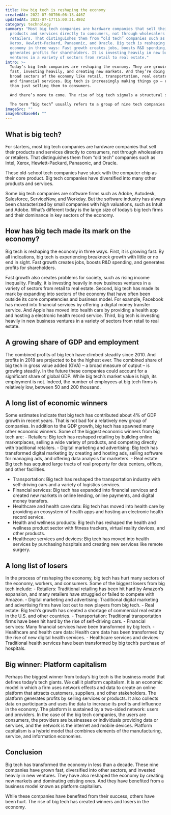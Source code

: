 ```yaml
---
title: How big tech is reshaping the economy
createdAt: 2022-07-08T06:06:13.446Z
updatedAt: 2022-07-17T15:00:31.480Z
category: technology
summary: "Most big tech companies are hardware companies that sell their
  products and services directly to consumers, not through wholesalers or
  retailers. That distinguishes them from “old tech” companies such as Intel,
  Xerox, Hewlett-Packard, Panasonic, and Oracle. Big tech is reshaping the
  economy in three ways: Fast growth creates jobs, boosts R&D spending, and
  generates profits for shareholders. It is investing heavily in new business
  ventures in a variety of sectors from retail to real estate."
intro: >-
  Today’s big tech companies are reshaping the economy. They are growing
  fast, investing heavily, and creating new markets. And they’re doing it in
  broad sectors of the economy like retail, transportation, real estate, media,
  and financial services. Big tech is increasingly making things go — rather
  than just selling them to consumers. 

  And there’s more to come. The rise of big tech signals a structural shift in the economy that will have lasting consequences for many industries and workers. 

  The term “big tech” usually refers to a group of nine tech companies whose market capitalization exceeds $200 billion or has grown rapidly in recent years: Amazon, Apple, Facebook, Google parent Alphabet (the parent company of Google), Netflix, Tesla, Alibaba Group (the parent company of Ali Baba), and Microsoft.
imageSrc: ""
imageSrcBase64: ""
---
```


## What is big tech?

For starters, most big tech companies are hardware companies that sell their products and services directly to consumers, not through wholesalers or retailers. That distinguishes them from “old tech” companies such as Intel, Xerox, Hewlett-Packard, Panasonic, and Oracle.

These old-school tech companies have stuck with the computer chip as their core product. Big tech companies have diversified into many other products and services.

Some big tech companies are software firms such as Adobe, Autodesk, Salesforce, ServiceNow, and Workday. But the software industry has always been characterized by small companies with high valuations, such as Intuit and Adobe. What’s different today is the large size of today’s big tech firms and their dominance in key sectors of the economy.

## How has big tech made its mark on the economy?

Big tech is reshaping the economy in three ways. First, it is growing fast. By all indications, big tech is experiencing breakneck growth with little or no end in sight. Fast growth creates jobs, boosts R&D spending, and generates profits for shareholders. 

Fast growth also creates problems for society, such as rising income inequality. Finally, it is investing heavily in new business ventures in a variety of sectors from retail to real estate. Second, big tech has made its mark by expanding into sectors of the economy that have often been outside its core competencies and business model. For example, Facebook has moved into financial services by offering a digital money transfer service. And Apple has moved into health care by providing a health app and hosting a electronic health record service. Third, big tech is investing heavily in new business ventures in a variety of sectors from retail to real estate.

## A growing share of GDP and employment

The combined profits of big tech have climbed steadily since 2010. And profits in 2018 are projected to be the highest ever. The combined share of big tech in gross value added (GVA) – a broad measure of output – is growing steadily. In the future these companies could account for a significant share of global GDP. While big tech’s market value is high, its employment is not. Indeed, the number of employees at big tech firms is relatively low, between 50 and 200 thousand.

## A long list of economic winners

Some estimates indicate that big tech has contributed about 4% of GDP growth in recent years. That is not bad for a relatively new group of companies. In addition to the GDP growth, big tech has spawned many other economic winners. Some of the biggest economic winners from big tech are: - Retailers: Big tech has reshaped retailing by building online marketplaces, selling a wide variety of products, and competing directly with traditional retailers. - Digital marketing and advertising: Big tech has transformed digital marketing by creating and hosting ads, selling software for managing ads, and offering data analysis for marketers. - Real estate: Big tech has acquired large tracts of real property for data centers, offices, and other facilities.
- Transportation: Big tech has reshaped the transportation industry with self-driving cars and a variety of logistics services.
- Financial services: Big tech has expanded into financial services and created new markets in online lending, online payments, and digital money transfers.
- Healthcare and health care data: Big tech has moved into health care by providing an ecosystem of health apps and hosting an electronic health record service.
- Health and wellness products: Big tech has reshaped the health and wellness product sector with fitness trackers, virtual reality devices, and other products.
- Healthcare services and devices: Big tech has moved into health services by purchasing hospitals and creating new services like remote surgery.

## A long list of losers

In the process of reshaping the economy, big tech has hurt many sectors of the economy, workers, and consumers. Some of the biggest losers from big tech include: - Retailers: Traditional retailing has been hit hard by Amazon’s expansion, and many retailers have struggled or failed to compete with Amazon. - Digital marketing and advertising: Traditional digital marketing and advertising firms have lost out to new players from big tech. - Real estate: Big tech’s growth has created a shortage of commercial real estate in the U.S. and other countries. - Transportation: Traditional transportation firms have been hit hard by the rise of self-driving cars. - Financial services: Many financial services have been transformed by big tech. - Healthcare and health care data: Health care data has been transformed by the rise of new digital health services. - Healthcare services and devices: Traditional health services have been transformed by big tech’s purchase of hospitals. 

## Big winner: Platform capitalism

Perhaps the biggest winner from today’s big tech is the business model that defines today’s tech giants. We call it platform capitalism. It is an economic model in which a firm uses network effects and data to create an online platform that attracts customers, suppliers, and other stakeholders. The platform generates profits by selling services or products. It also collects data on participants and uses the data to increase its profits and influence in the economy. The platform is sustained by a two-sided network: users and providers. In the case of the big tech companies, the users are consumers, the providers are businesses or individuals providing data or services, and the network is the internet and mobile devices. Platform capitalism is a hybrid model that combines elements of the manufacturing, service, and information economies.

## Conclusion

Big tech has transformed the economy in less than a decade. These nine companies have grown fast, diversified into other sectors, and invested heavily in new ventures. They have also reshaped the economy by creating new markets and dominating existing ones. And they have benefited from a business model known as platform capitalism.

While these companies have benefited from their success, others have been hurt. The rise of big tech has created winners and losers in the economy.

